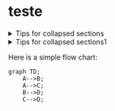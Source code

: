 # teste

<details>

<summary>Tips for collapsed sections</summary>

### You can add a header

You can add text within a collapsed section. 

You can add an image or a code block, too.

```ruby
   puts "Hello World"
```

</details>

<details>

<summary>Tips for collapsed sections1</summary>

fdsafdasfasd
fdsafdas
fdas
fdsa

</details>

Here is a simple flow chart:

```mermaid
graph TD;
    A-->B;
    A-->C;
    B-->D;
    C-->D;
```
